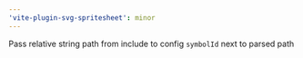 ```yaml
---
'vite-plugin-svg-spritesheet': minor
---
```


Pass relative string path from include to config `symbolId` next to parsed path
